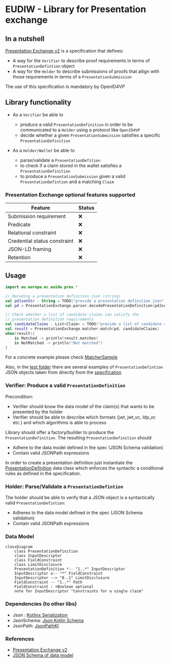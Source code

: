 # EUDIW - Library for Presentation exchange

## In a nutshell

[Presentation Exchange v2](https://identity.foundation/presentation-exchange/spec/v2.0.0/) is a specification that defines:

* A way for the `Verifier` to describe proof requirements in terms of `PresentationDefintion` object
* A way for the `Holder` to describe submissions of proofs that allign with those requirements in terms of a `PresentationSubmission`

The use of this specification is mandatory by OpenID4VP

## Library functionality

* As a `Verifier` be able to
  * produce a valid `PresentationDefinition` in order to be communicated to a `Holder` using a protocol like `OpenID4VP`
  * decide whether  a given `PresentationSubmission` satisfies a specific `PresentationDefinition`

* As a `Holder/Wallet` be able to
  * parse/validate a `PresentationDefition`
  * to check if a claim stored in the wallet satisfies a `PresentationDefinition`
  * to produce a `PresentationSubmission` given a valid `PresentationDefintion` and a matching `Claim`

### Presentation Exchange optional features supported

| Feature                      | Status |
|------------------------------|--------|
| Submission requirement       | ❌      |
| Predicate                    | ❌      |
| Relational constraint        | ❌      |
| Credential status constraint | ❌      |
| JSON-LD framing              | ❌      |
| Retention                    | ❌      |

## Usage

```kotlin
import eu.europa.ec.euidw.prex.*

// Decoding a presentation definition json (string)
val pdJsonStr : String = TODO("provide a presentation definition json")
val pd = PresentationExchange.parser.decodePresentationDefinition(pdJsonStr).getOrThrow()

// Check whether a list of candidate claims can satisfy the 
// presentation definition requirements
val candidateClaims : List<Claim> = TODO("provide a list of candidate claims")
val result = PresentationExchange.matcher.match(pd, candidateClaims)
when(result){
    is Matched -> println(result.matches)
    is NotMatched -> println("Not matched")
}
```

For a concrete example please check [MatcherSample](src/test/kotlin/eu/europa/ec/euidw/prex/MatcherSample.kt)

Also, in the [test folder](src/test/resources/v2.0.0/presentation-definition) there are several
examples of `PresentationDefintion` JSON objects taken from directly from the
[specification](https://github.com/decentralized-identity/presentation-exchange/tree/main/test/v2.0.0/presentation-definition)

### Verifier: Produce a valid `PresentationDefinition`

Precondition:

* Verifier should know the data model of the claim(s)  that wants to be presented by the holder
* Verifier should be able to describe which formats (jwt, jwt_vc, ldp_vc etc.) and which algorithms is able to process

Library should offer a factory/builder to produce the `PresentationDefinition`.
The resulting `PresentationDefinition` should

* Adhere to the data model defined in the spec (JSON Schema validation)
* Contain valid JSONPath expressions

In order to create a presentation definition just instantiate the
[PresentationDefinition](src/main/kotlin/eu/europa/ec/euidw/prex/types.kt) data class
which enforces the syntactic a conditional rules as defined in the specification.

### Holder: Parse/Validate a `PresentationDefintion`

The holder should be able to verify that a JSON object is a syntactically valid `PresentationDefintion`:

* Adheres to the data model defined in the spec (JSON Schema validation)
* Contain valid JSONPath expressions

### Data Model

```mermaid
classDiagram
    class PresentationDefinition
    class InputDescriptor
    class FieldConstraint
    class LimitDisclosure
    PresentationDefinition *-- "1..*" InputDescriptor
    InputDescriptor o-- "*" FieldConstraint
    InputDescriptor --> "0..1" LimitDisclosure
    FieldConstraint -- "1..*" Path
    FieldConstraint : +Boolean optional
    note for InputDescriptor "Constraints for a single claim"
```

### Dependencies (to other libs)

* Json : [Kotlinx Serialization](https://github.com/Kotlin/kotlinx.serialization)
* JsonSchema: [Json Kotlin Schema](https://github.com/pwall567/json-kotlin-schema)
* JsonPath: [JsonPathKt](https://github.com/codeniko/JsonPathKt)

### References

* [Presentation Exchange v2](https://identity.foundation/presentation-exchange/spec/v2.0.0/)
* [JSON Schema of data model](https://github.com/decentralized-identity/presentation-exchange/tree/main/schemas/v2.0.0)

